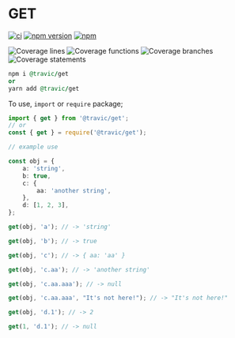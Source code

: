 # GET

[![ci](https://github.com/Travis-Carlton/npm-travic-get/actions/workflows/ci.yml/badge.svg?branch=main)](https://github.com/Travis-Carlton/npm-travic-get/actions/workflows/ci.yml)
[![npm version](https://badge.fury.io/js/@travic%2Fget.svg)](https://badge.fury.io/js/@travic%2Fget)
[![npm](https://img.shields.io/npm/dw/@travic%2Fget.svg)](https://www.npmjs.com/package/@travic%2Fget)

![Coverage lines](https://img.shields.io/badge/Coverage:lines-100-blue.svg)
![Coverage functions](https://img.shields.io/badge/Coverage:functions-100-blue.svg)
![Coverage branches](https://img.shields.io/badge/Coverage:branches-100-blue.svg)
![Coverage statements](https://img.shields.io/badge/Coverage:statements-100-blue.svg)

```ruby
npm i @travic/get
or
yarn add @travic/get
```

To use, `import` or `require` package;

```typescript
import { get } from '@travic/get';
// or
const { get } = require('@travic/get');

// example use

const obj = {
	a: 'string',
	b: true,
	c: {
		aa: 'another string',
	},
	d: [1, 2, 3],
};

get(obj, 'a'); // -> 'string'

get(obj, 'b'); // -> true

get(obj, 'c'); // -> { aa: 'aa' }

get(obj, 'c.aa'); // -> 'another string'

get(obj, 'c.aa.aaa'); // -> null

get(obj, 'c.aa.aaa', "It's not here!"); // -> "It's not here!"

get(obj, 'd.1'); // -> 2

get(1, 'd.1'); // -> null
```
